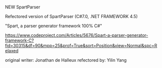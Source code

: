 NEW SpartParser

Refectored version of SpartParser (C#7.0, .NET FRAMEWORK 4.5)

"Spart, a parser generator framework 100% C#"

https://www.codeproject.com/Articles/5676/Spart-a-parser-generator-framework-C?fid=30315&df=90&mpp=25&prof=True&sort=Position&view=Normal&spc=Relaxed


original writer: Jonathan de Halleux
refectored by: Yilin Yang

